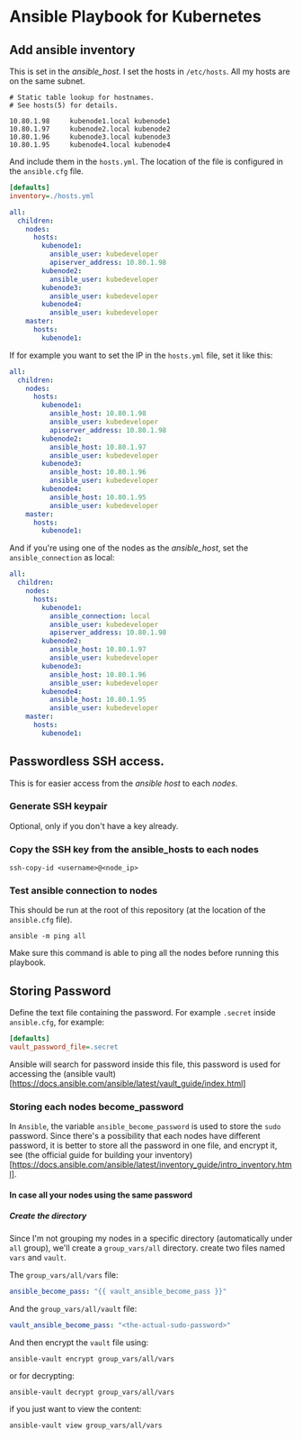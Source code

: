 # Ansible Playbook for Kubernetes 

## Add ansible inventory
This is set in the _ansible_host_. I set the hosts in `/etc/hosts`. All my hosts are on the same subnet.
``` hosts-file
# Static table lookup for hostnames.
# See hosts(5) for details.

10.80.1.98     kubenode1.local kubenode1
10.80.1.97     kubenode2.local kubenode2
10.80.1.96     kubenode3.local kubenode3
10.80.1.95     kubenode4.local kubenode4
```

And include them in the `hosts.yml`. The location of the file is configured in the `ansible.cfg` file.

``` ini
[defaults]
inventory=./hosts.yml
```

```yml
all:
  children:
    nodes:
      hosts:
        kubenode1:
          ansible_user: kubedeveloper
          apiserver_address: 10.80.1.98
        kubenode2:
          ansible_user: kubedeveloper
        kubenode3:
          ansible_user: kubedeveloper
        kubenode4:
          ansible_user: kubedeveloper
    master:
      hosts:
        kubenode1:
```

If for example you want to set the IP in the `hosts.yml` file, set it like this:

```yml
all:
  children:
    nodes:
      hosts:
        kubenode1:
          ansible_host: 10.80.1.98
          ansible_user: kubedeveloper
          apiserver_address: 10.80.1.98
        kubenode2:
          ansible_host: 10.80.1.97
          ansible_user: kubedeveloper
        kubenode3:
          ansible_host: 10.80.1.96
          ansible_user: kubedeveloper
        kubenode4:
          ansible_host: 10.80.1.95
          ansible_user: kubedeveloper
    master:
      hosts:
        kubenode1:
```

And if you're using one of the nodes as the _ansible_host_, set the `ansible_connection` as local:

```yml
all:
  children:
    nodes:
      hosts:
        kubenode1:
          ansible_connection: local
          ansible_user: kubedeveloper
          apiserver_address: 10.80.1.98
        kubenode2:
          ansible_host: 10.80.1.97
          ansible_user: kubedeveloper
        kubenode3:
          ansible_host: 10.80.1.96
          ansible_user: kubedeveloper
        kubenode4:
          ansible_host: 10.80.1.95
          ansible_user: kubedeveloper
    master:
      hosts:
        kubenode1:
```
## Passwordless SSH access.
This is for easier access from the _ansible host_ to each _nodes_.

### Generate SSH keypair
Optional, only if you don't have a key already.

### Copy the SSH key from the ansible_hosts to each nodes

``` shell
ssh-copy-id <username>@<node_ip>
```

### Test ansible connection to nodes

This should be run at the root of this repository (at the location of the `ansible.cfg` file).

``` shell
ansible -m ping all
```

Make sure this command is able to ping all the nodes before running this playbook.

## Storing Password
Define the text file containing the password. For example `.secret` inside `ansible.cfg`, for example:

```ini
[defaults]
vault_password_file=.secret
```

Ansible will search for password inside this file, this password is used for accessing the (ansible vault)[https://docs.ansible.com/ansible/latest/vault_guide/index.html]

### Storing each nodes become_password
In `Ansible`, the variable `ansible_become_password` is used to store the `sudo` password. Since there's a possibility that each nodes have different password, it is better to store all the password in one file, and encrypt it, see (the official guide for building your inventory)[https://docs.ansible.com/ansible/latest/inventory_guide/intro_inventory.html].

#### In case all your nodes using the same password

##### Create the directory
Since I'm not grouping my nodes in a specific directory (automatically under `all` group), we'll create a `group_vars/all` directory. create two files named `vars` and `vault`.

The `group_vars/all/vars` file:

```yml
ansible_become_pass: "{{ vault_ansible_become_pass }}"
```

And the `group_vars/all/vault` file:
```yml
vault_ansible_become_pass: "<the-actual-sudo-password>"
```

And then encrypt the `vault` file using:

```shell
ansible-vault encrypt group_vars/all/vars
```

or for decrypting:

```shell
ansible-vault decrypt group_vars/all/vars
```

if you just want to view the content:

```shell
ansible-vault view group_vars/all/vars
```
